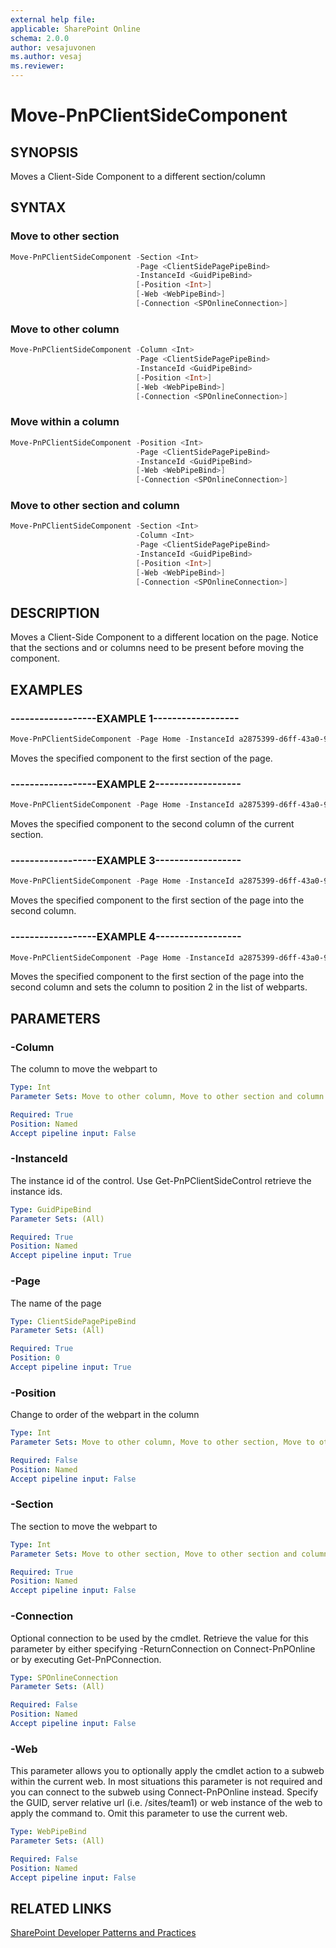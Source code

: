 ```yaml
---
external help file:
applicable: SharePoint Online
schema: 2.0.0
author: vesajuvonen
ms.author: vesaj
ms.reviewer:
---
```

# Move-PnPClientSideComponent

## SYNOPSIS
Moves a Client-Side Component to a different section/column

## SYNTAX 

### Move to other section
```powershell
Move-PnPClientSideComponent -Section <Int>
                            -Page <ClientSidePagePipeBind>
                            -InstanceId <GuidPipeBind>
                            [-Position <Int>]
                            [-Web <WebPipeBind>]
                            [-Connection <SPOnlineConnection>]
```

### Move to other column
```powershell
Move-PnPClientSideComponent -Column <Int>
                            -Page <ClientSidePagePipeBind>
                            -InstanceId <GuidPipeBind>
                            [-Position <Int>]
                            [-Web <WebPipeBind>]
                            [-Connection <SPOnlineConnection>]
```

### Move within a column
```powershell
Move-PnPClientSideComponent -Position <Int>
                            -Page <ClientSidePagePipeBind>
                            -InstanceId <GuidPipeBind>
                            [-Web <WebPipeBind>]
                            [-Connection <SPOnlineConnection>]
```

### Move to other section and column
```powershell
Move-PnPClientSideComponent -Section <Int>
                            -Column <Int>
                            -Page <ClientSidePagePipeBind>
                            -InstanceId <GuidPipeBind>
                            [-Position <Int>]
                            [-Web <WebPipeBind>]
                            [-Connection <SPOnlineConnection>]
```

## DESCRIPTION
Moves a Client-Side Component to a different location on the page. Notice that the sections and or columns need to be present before moving the component.

## EXAMPLES

### ------------------EXAMPLE 1------------------
```powershell
Move-PnPClientSideComponent -Page Home -InstanceId a2875399-d6ff-43a0-96da-be6ae5875f82 -Section 1
```

Moves the specified component to the first section of the page.

### ------------------EXAMPLE 2------------------
```powershell
Move-PnPClientSideComponent -Page Home -InstanceId a2875399-d6ff-43a0-96da-be6ae5875f82 -Column 2
```

Moves the specified component to the second column of the current section.

### ------------------EXAMPLE 3------------------
```powershell
Move-PnPClientSideComponent -Page Home -InstanceId a2875399-d6ff-43a0-96da-be6ae5875f82 -Section 1 -Column 2
```

Moves the specified component to the first section of the page into the second column.

### ------------------EXAMPLE 4------------------
```powershell
Move-PnPClientSideComponent -Page Home -InstanceId a2875399-d6ff-43a0-96da-be6ae5875f82 -Section 1 -Column 2 -Position 2
```

Moves the specified component to the first section of the page into the second column and sets the column to position 2 in the list of webparts.

## PARAMETERS

### -Column
The column to move the webpart to

```yaml
Type: Int
Parameter Sets: Move to other column, Move to other section and column

Required: True
Position: Named
Accept pipeline input: False
```

### -InstanceId
The instance id of the control. Use Get-PnPClientSideControl retrieve the instance ids.

```yaml
Type: GuidPipeBind
Parameter Sets: (All)

Required: True
Position: Named
Accept pipeline input: True
```

### -Page
The name of the page

```yaml
Type: ClientSidePagePipeBind
Parameter Sets: (All)

Required: True
Position: 0
Accept pipeline input: True
```

### -Position
Change to order of the webpart in the column

```yaml
Type: Int
Parameter Sets: Move to other column, Move to other section, Move to other section and column, Move within a column

Required: False
Position: Named
Accept pipeline input: False
```

### -Section
The section to move the webpart to

```yaml
Type: Int
Parameter Sets: Move to other section, Move to other section and column

Required: True
Position: Named
Accept pipeline input: False
```

### -Connection
Optional connection to be used by the cmdlet. Retrieve the value for this parameter by either specifying -ReturnConnection on Connect-PnPOnline or by executing Get-PnPConnection.

```yaml
Type: SPOnlineConnection
Parameter Sets: (All)

Required: False
Position: Named
Accept pipeline input: False
```

### -Web
This parameter allows you to optionally apply the cmdlet action to a subweb within the current web. In most situations this parameter is not required and you can connect to the subweb using Connect-PnPOnline instead. Specify the GUID, server relative url (i.e. /sites/team1) or web instance of the web to apply the command to. Omit this parameter to use the current web.

```yaml
Type: WebPipeBind
Parameter Sets: (All)

Required: False
Position: Named
Accept pipeline input: False
```

## RELATED LINKS

[SharePoint Developer Patterns and Practices](http://aka.ms/sppnp)
